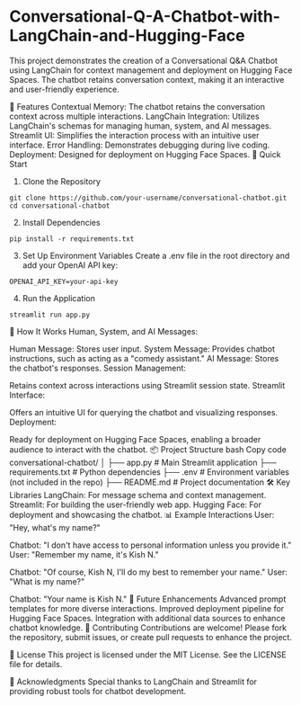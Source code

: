 # Conversational-Q-A-Chatbot-with-LangChain-and-Hugging-Face
This project demonstrates the creation of a Conversational Q&A Chatbot using LangChain for context management and deployment on Hugging Face Spaces. The chatbot retains conversation context, making it an interactive and user-friendly experience.

🌟 Features
Contextual Memory: The chatbot retains the conversation context across multiple interactions.
LangChain Integration: Utilizes LangChain's schemas for managing human, system, and AI messages.
Streamlit UI: Simplifies the interaction process with an intuitive user interface.
Error Handling: Demonstrates debugging during live coding.
Deployment: Designed for deployment on Hugging Face Spaces.
🚀 Quick Start
1. Clone the Repository
```
git clone https://github.com/your-username/conversational-chatbot.git
cd conversational-chatbot
```
2. Install Dependencies
```
pip install -r requirements.txt
```
3. Set Up Environment Variables
   Create a .env file in the root directory and add your OpenAI API key:
```
OPENAI_API_KEY=your-api-key
```
4. Run the Application
```
streamlit run app.py
```
📄 How It Works
Human, System, and AI Messages:

Human Message: Stores user input.
System Message: Provides chatbot instructions, such as acting as a "comedy assistant."
AI Message: Stores the chatbot's responses.
Session Management:

Retains context across interactions using Streamlit session state.
Streamlit Interface:

Offers an intuitive UI for querying the chatbot and visualizing responses.
Deployment:

Ready for deployment on Hugging Face Spaces, enabling a broader audience to interact with the chatbot.
📦 Project Structure
bash
Copy code
conversational-chatbot/
│
├── app.py                # Main Streamlit application
├── requirements.txt      # Python dependencies
├── .env                  # Environment variables (not included in the repo)
├── README.md             # Project documentation
🛠️ Key Libraries
LangChain: For message schema and context management.
Streamlit: For building the user-friendly web app.
Hugging Face: For deployment and showcasing the chatbot.
📊 Example Interactions
User: "Hey, what's my name?"

Chatbot: "I don't have access to personal information unless you provide it."
User: "Remember my name, it's Kish N."

Chatbot: "Of course, Kish N, I'll do my best to remember your name."
User: "What is my name?"

Chatbot: "Your name is Kish N."
🚀 Future Enhancements
Advanced prompt templates for more diverse interactions.
Improved deployment pipeline for Hugging Face Spaces.
Integration with additional data sources to enhance chatbot knowledge.
🤝 Contributing
Contributions are welcome! Please fork the repository, submit issues, or create pull requests to enhance the project.

📜 License
This project is licensed under the MIT License. See the LICENSE file for details.

🙌 Acknowledgments
Special thanks to LangChain and Streamlit for providing robust tools for chatbot development.
